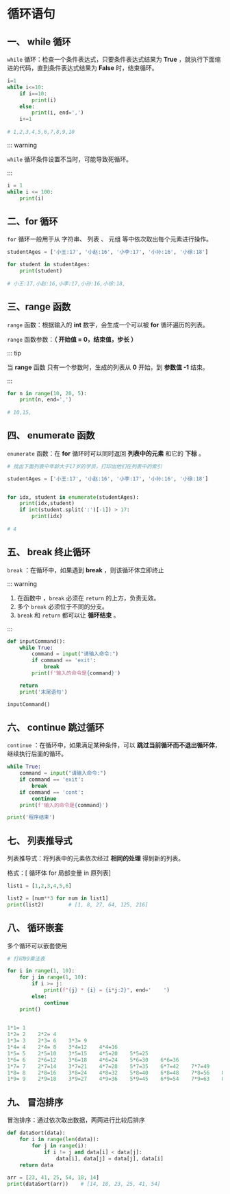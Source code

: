 # 循环语句

## 一、 while 循环

`while` 循环：检查一个条件表达式，只要条件表达式结果为 **True** ，就执行下面缩进的代码，直到条件表达式结果为 **False** 时，结束循环。

```python
i=1
while i<=10:
    if i==10:
        print(i)
    else:
        print(i, end=',')
    i+=1
    
# 1,2,3,4,5,6,7,8,9,10
```

::: warning

`while`  循环条件设置不当时，可能导致死循环。

:::

```python
i = 1
while i <= 100:
    print(i)
```

## 二、for 循环

`for` 循环一般用于从 字符串、 列表 、 元组 等中依次取出每个元素进行操作。

```python
studentAges = ['小王:17', '小赵:16', '小李:17', '小孙:16', '小徐:18']

for student in studentAges:
    print(student)
    
# 小王:17,小赵:16,小李:17,小孙:16,小徐:18,
```

## 三、range 函数

`range` 函数：根据输入的 **int** 数字，会生成一个可以被 **for** 循环遍历的列表。

`range` 函数参数：**（ 开始值 = 0，结束值，步长 ）**

::: tip

当 **range** 函数 只有一个参数时，生成的列表从 **0** 开始，到 **参数值 -1** 结束。

:::

```python
for n in range(10, 20, 5):
    print(n, end=',')
    
# 10,15,
```

## 四、 enumerate 函数

`enumerate` 函数：在 **for** 循环时可以同时返回 **列表中的元素** 和它的 **下标** 。

```python
# 找出下面列表中年龄大于17岁的学员，打印出他们在列表中的索引

studentAges = ['小王:17', '小赵:16', '小李:17', '小孙:16', '小徐:18']


for idx, student in enumerate(studentAges):
    print(idx,student)
    if int(student.split(':')[-1]) > 17:
        print(idx)
        
# 4
```

## 五、 break 终止循环

`break`  ：在循环中，如果遇到 **break** ，则该循环体立即终止

::: warning

1.  在函数中 ，`break` 必须在 `return` 的上方，负责无效。
2.   多个 `break` 必须位于不同的分支。
3.  `break` 和 `return` 都可以让 **循环结束** 。

:::

```python
def inputCommand():
    while True:
        command = input("请输入命令:")
        if command == 'exit':
            break
        print(f'输入的命令是{command}')

	return
    print('末尾语句')

inputCommand()
```

## 六、 continue 跳过循环

`continue`  ：在循环中，如果满足某种条件，可以 **跳过当前循环而不退出循环体**，继续执行后面的循环。

```python
while True:
    command = input("请输入命令:")
    if command == 'exit':
        break
    if command == 'cont':
        continue
    print(f'输入的命令是{command}')

print('程序结束')
```

## 七、 列表推导式

列表推导式：将列表中的元素依次经过 **相同的处理** 得到新的列表。

格式：[ 循环体 for 局部变量 in 原列表]

```python
list1 = [1,2,3,4,5,6]

list2 = [num**3 for num in list1]
print(list2)		# [1, 8, 27, 64, 125, 216]
```

## 八、 循环嵌套

多个循环可以嵌套使用

```python
# 打印99乘法表

for i in range(1, 10):
    for j in range(1, 10):
        if i >= j:
            print(f"{j} * {i} = {i*j:2}", end='    ')
        else:
            continue
    print()
 

1*1= 1    
1*2= 2    2*2= 4    
1*3= 3    2*3= 6    3*3= 9    
1*4= 4    2*4= 8    3*4=12    4*4=16    
1*5= 5    2*5=10    3*5=15    4*5=20    5*5=25    
1*6= 6    2*6=12    3*6=18    4*6=24    5*6=30    6*6=36    
1*7= 7    2*7=14    3*7=21    4*7=28    5*7=35    6*7=42    7*7=49    
1*8= 8    2*8=16    3*8=24    4*8=32    5*8=40    6*8=48    7*8=56    8*8=64    
1*9= 9    2*9=18    3*9=27    4*9=36    5*9=45    6*9=54    7*9=63    8*9=72    9*9=81 
```

## 九、 冒泡排序

冒泡排序：通过依次取出数据，两两进行比较后排序

```python
def dataSort(data):
    for i in range(len(data)):
        for j in range(i):
            if i != j and data[i] < data[j]:
                data[i], data[j] = data[j], data[i]
    return data
    
arr = [23, 41, 25, 54, 18, 14]
print(dataSort(arr))	# [14, 18, 23, 25, 41, 54]
```

